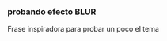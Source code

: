 <!DOCTYPE html>
<html lang="en">
<head>
    <meta charset="UTF-8">
    <meta name="viewport" content="width=device-width, initial-scale=1.0">
    <title>Pagina para probar</title>
    <link rel="stylesheet" href="styles.css">
</head>
<body>
    <span class="desenfocado">
        <h3>probando efecto BLUR</h3>
        <p>Frase inspiradora para probar un poco el tema</p>
    </span>
</body>
</html>
